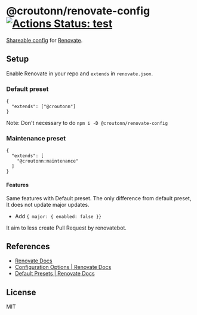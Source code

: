 # @croutonn/renovate-config [![Actions Status: test](https://github.com/croutonn/renovate-config/workflows/Test/badge.svg)](https://github.com/croutonn/renovate-config/actions?query=workflow%3A"Test")

[Shareable config](https://renovatebot.com/docs/config-presets/) for [Renovate](https://renovatebot.com).

## Setup

Enable Renovate in your repo and `extends` in `renovate.json`.

### Default preset

```json5
{
  "extends": ["@croutonn"]
}
```

Note: Don't necessary to do `npm i -D @croutonn/renovate-config`

### Maintenance preset

```json5
{
  "extends": [
    "@croutonn:maintenance"
  ]
}
```

#### Features

Same features with Default preset.
The only difference from default preset, It does not update major updates.

- Add `{ major: { enabled: false }}`

It aim to less create Pull Request by renovatebot.

## References

- [Renovate Docs](https://renovatebot.com/docs/)
- [Configuration Options \| Renovate Docs](https://renovatebot.com/docs/configuration-options/)
- [Default Presets \| Renovate Docs](https://renovatebot.com/docs/presets-default/)

## License

MIT
